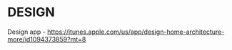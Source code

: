# DESIGN
Design app - https://itunes.apple.com/us/app/design-home-architecture-more/id1094373859?mt=8
